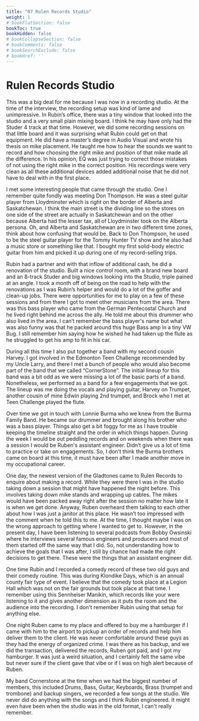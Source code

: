 ```yaml
---
title: "07 Rulen Records Studio"
weight: 1
# bookFlatSection: false
bookToc: true
bookHidden: false
# bookCollapseSection: false
# bookComments: false
# bookSearchExclude: false
# bookHref: ''
---
```

# Rulen Records Studio
This was a big deal for me because I was now in a recording studio.  At the time of the interview, the recording setup was kind of lame and unimpressive.   In Rubin’s office, there was a tiny window that looked into the studio and a very small plain mixing board.  I think he may have only had the Studer 4 track at that time.  However, we did some recording sessions on that little board and it was surprising what Rubin could get on that equipment.  He did have a master’s degree in Audio Visual and wrote his thesis on mike placement.  He taught me how to hear the sounds we want to record and how choosing the right mike and position of that mike made all the difference.  In his opinion, EQ was just trying to correct those mistakes of not using the right mike in the correct position.  His recordings were very clean as all these additional devices added additional noise that he did not have to deal with in the first place.

I met some interesting people that came through the studio.  One I remember quite fondly was meeting Don Thompson.  He was a steel guitar player from Lloydminster which is right on the border of Alberta and Saskatchewan.  I think the main street is the dividing line so the stores on one side of the street are actually in Saskatchewan and on the other because Alberta had the lesser tax, all of Lloydminster took on the Alberta persona.  Oh, and Alberta and Saskatchewan are in two different time zones, think about how confusing that would be.  Back to Don Thompson, he used to be the steel guitar player for the Tommy Hunter TV show and he also had a music store or something like that.  I bought my first solid-body electric guitar from him and picked it up during one of my record-selling trips.

Rubin had a partner and with that inflow of additional cash, he did a renovation of the studio.  Built a nice control room, with a brand new board and an 8-track Studer and big windows looking into the Studio, triple pained at an angle.  I took a month off of being on the road to help with the renovations as I was Rubin’s helper and would do a lot of the goffer and clean-up jobs.  There were opportunities for me to play on a few of these sessions and from there I got to meet other musicians from the area.  There was this bass player who came from the German Pentecostal Church and he lived right behind me across the ally.  He told me about this drummer who also lived in the area.  I can’t remember the bass player's name but what was also funny was that he packed around this huge Bass amp in a tiny VW Bug.  I still remember him saying how he wished he had taken up the flute as he struggled to get his amp to fit in his car.

During all this time I also put together a band with my second cousin Harvey.  I got involved in the Edmonton Teen Challenge recommended by my Uncle Larry, and there I met a bunch of people who would also become part of the band that we called “CornerStone”.  The initial lineup for this band was a bit odd as we were missing a lot of the basic parts of a band.  Nonetheless, we performed as a band for a few engagements that we got.  The lineup was me doing the vocals and playing guitar, Harvey on Trumpet, another cousin of mine Edwin playing 2nd trumpet, and Brock who I met at Teen Challenge played the flute.

Over time we got in touch with Lonnie Burma who we knew from the Burma Family Band.  He became our drummer and brought along his brother who was a bass player.  Things also get a bit foggy for me as I have trouble keeping the timeline straight and the order in which things happen.  During the week I would be out peddling records and on weekends when there was a session I would be Ruben's assistant engineer.  Didn’t give us a lot of time to practice or take on engagements.  So, I don’t think the Burma brothers came on board at this time, it must have been after I made another move in my occupational career.

One day, the newest version of the Gladtones came to Rulen Records to enquire about making a record.  While they were there I was in the studio taking down a session that might have happened the night before.  This involves taking down mike stands and wrapping up cables.  The mikes would have been packed away right after the session no matter how late it is when we get done.  Anyway, Ruben overheard them talking to each other about how I was just a janitor at this place.  He wasn’t too impressed with the comment when he told this to me.  At the time, I thought maybe I was on the wrong approach to getting where I wanted to get to.  However, in the present day, I have been listening to several podcasts from Bobby Owsinski where he interviews several famous engineers and producers and most of them started off the same way that I did.  So, not understanding how to achieve the goals that I was after, I still by chance had made the right decisions to get there. These were the things that an assistant engineer did.

One time Rubin and I recorded a comedy record of these two old guys and their comedy routine. This was during Klondike Days, which is an annual county fair type of event. I believe that the comedy took place at a Legion Hall which was not on the fair grounds but took place at that time. I remember using this Sennheiser Manikin, which records like your were listening to it and gives another dimension as it puts the room and the audience into the recording. I don't remember Rubin using that setup for anything else.

One night Ruben came to my place and offered to buy me a hamburger if I came with him to the airport to pickup an order of records and help him deliver them to the client.  He was never comfortable around these guys as they had the energy of organized crime.  I was there as his backup, and we did the transaction, delivered the records, Ruben got paid, and I got my hamburger.  It was just a weird situation, and I certainly felt the same vibe but never sure if the client gave that vibe or if I was on high alert because of Ruben.

My band Cornerstone at the time when we had the biggest number of members, this included Drums, Bass, Guitar, Keyboards, Brass (trumpet and trombone) and backup singers, we recorded a few songs at the studio. We never did do anything with the songs and I think Rubin engineered. It might even have been when the studio was in the old format, I can't really remember.